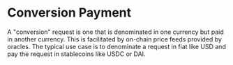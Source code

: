 # Conversion Payment

A "conversion" request is one that is denominated in one currency but paid in another currency. This is facilitated by on-chain price feeds provided by oracles. The typical use case is to denominate a request in fiat like USD and pay the request in stablecoins like USDC or DAI.
